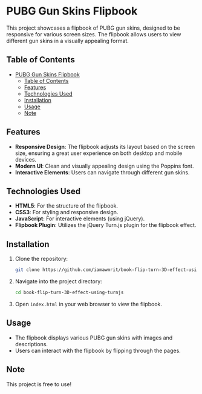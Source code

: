 # PUBG Gun Skins Flipbook

This project showcases a flipbook of PUBG gun skins, designed to be responsive for various screen sizes. The flipbook allows users to view different gun skins in a visually appealing format.

## Table of Contents

- [PUBG Gun Skins Flipbook](#pubg-gun-skins-flipbook)
  - [Table of Contents](#table-of-contents)
  - [Features](#features)
  - [Technologies Used](#technologies-used)
  - [Installation](#installation)
  - [Usage](#usage)
  - [Note](#note)

## Features

- **Responsive Design**: The flipbook adjusts its layout based on the screen size, ensuring a great user experience on both desktop and mobile devices.
- **Modern UI**: Clean and visually appealing design using the Poppins font.
- **Interactive Elements**: Users can navigate through different gun skins.

## Technologies Used

- **HTML5**: For the structure of the flipbook.
- **CSS3**: For styling and responsive design.
- **JavaScript**: For interactive elements (using jQuery).
- **Flipbook Plugin**: Utilizes the jQuery Turn.js plugin for the flipbook effect.

## Installation

1. Clone the repository:
   ```bash
   git clone https://github.com/iamawmrit/book-flip-turn-3D-effect-using-turnjs.git
   ```

2. Navigate into the project directory:
   ```bash
   cd book-flip-turn-3D-effect-using-turnjs
   ```

3. Open `index.html` in your web browser to view the flipbook.

## Usage

- The flipbook displays various PUBG gun skins with images and descriptions.
- Users can interact with the flipbook by flipping through the pages.

## Note

This project is free to use!
